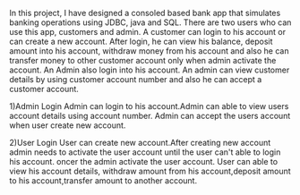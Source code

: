 In this project, I have designed a consoled based bank app that simulates banking operations using JDBC, java and SQL. There are two users who can use this app, customers and admin. A customer can login to his account or can create a new account. After login, he can view his balance, deposit amount into his account, withdraw money from his account and also he can transfer money to other customer account only when admin activate the account. An Admin also login into his account. An admin can view customer details by using customer account number and also he can accept a customer account.

1)Admin Login
  Admin can login to his account.Admin can able to view users account details using account number.
  Admin can accept the users account when user create new account.
  
2)User Login
  User can create new account.After creating new account admin needs to activate the user account
  until the user can't able to login his account.
  oncer the admin activate the user account. User can able to view his account details,
  withdraw amount from his account,deposit amount to his account,transfer amount to another account. 